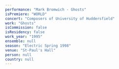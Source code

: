 ```yaml
---
performance: "Mark Bromwich - Ghosts"
isPremiere: "WORLD"
concert: "Composers of University of Huddersfield"
work: "Ghosts"
isCommission: false
isResidency: false
work_year: "1995"
ensemble: null
season: "Electric Spring 1998"
venue: "St-Paul's Hall"
person: null
country: null
---
```


